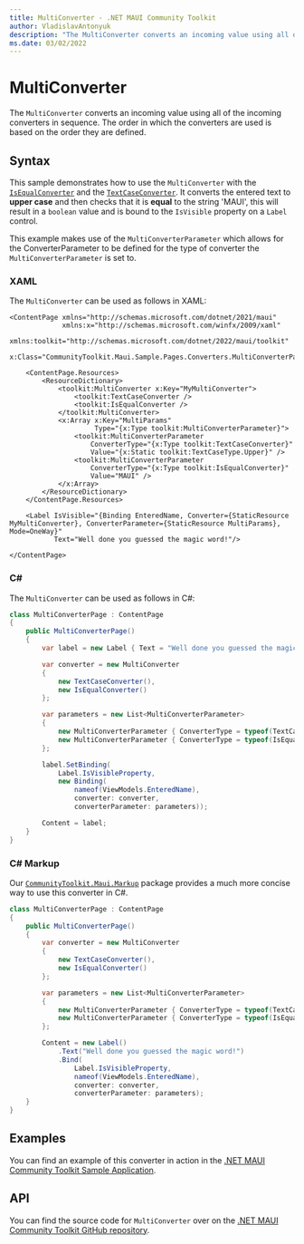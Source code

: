 ```yaml
---
title: MultiConverter - .NET MAUI Community Toolkit
author: VladislavAntonyuk
description: "The MultiConverter converts an incoming value using all of the incoming converters in sequence."
ms.date: 03/02/2022
---
```


# MultiConverter

The `MultiConverter` converts an incoming value using all of the incoming converters in sequence. The order in which the converters are used is based on the order they are defined.

## Syntax

This sample demonstrates how to use the `MultiConverter` with the [`IsEqualConverter`](is-equal-converter.md) and the [`TextCaseConverter`](text-case-converter.md). It converts the entered text to **upper case** and then checks that it is **equal** to the string 'MAUI', this will result in a `boolean` value and is bound to the `IsVisible` property on a `Label` control.

This example makes use of the `MultiConverterParameter` which allows for the ConverterParameter to be defined for the type of converter the `MultiConverterParameter` is set to.

### XAML

The `MultiConverter` can be used as follows in XAML:

```xaml
<ContentPage xmlns="http://schemas.microsoft.com/dotnet/2021/maui"
             xmlns:x="http://schemas.microsoft.com/winfx/2009/xaml"
             xmlns:toolkit="http://schemas.microsoft.com/dotnet/2022/maui/toolkit"
             x:Class="CommunityToolkit.Maui.Sample.Pages.Converters.MultiConverterPage">

    <ContentPage.Resources>
        <ResourceDictionary>
            <toolkit:MultiConverter x:Key="MyMultiConverter">
                <toolkit:TextCaseConverter />
                <toolkit:IsEqualConverter />
            </toolkit:MultiConverter>
            <x:Array x:Key="MultiParams"
                     Type="{x:Type toolkit:MultiConverterParameter}">
                <toolkit:MultiConverterParameter
                    ConverterType="{x:Type toolkit:TextCaseConverter}"
                    Value="{x:Static toolkit:TextCaseType.Upper}" />
                <toolkit:MultiConverterParameter
                    ConverterType="{x:Type toolkit:IsEqualConverter}"
                    Value="MAUI" />
            </x:Array>
        </ResourceDictionary>
    </ContentPage.Resources>

    <Label IsVisible="{Binding EnteredName, Converter={StaticResource MyMultiConverter}, ConverterParameter={StaticResource MultiParams}, Mode=OneWay}" 
           Text="Well done you guessed the magic word!"/>

</ContentPage>
```

### C#

The `MultiConverter` can be used as follows in C#:

```csharp
class MultiConverterPage : ContentPage
{
    public MultiConverterPage()
    {
        var label = new Label { Text = "Well done you guessed the magic word!" };

        var converter = new MultiConverter
        {
            new TextCaseConverter(),
            new IsEqualConverter()
        };

        var parameters = new List<MultiConverterParameter>
        {
            new MultiConverterParameter { ConverterType = typeof(TextCaseConverter), Value = TextCaseType.Upper },
            new MultiConverterParameter { ConverterType = typeof(IsEqualConverter), Value = "MAUI" },
        };

        label.SetBinding(
            Label.IsVisibleProperty,
            new Binding(
                nameof(ViewModels.EnteredName),
                converter: converter,
                converterParameter: parameters));

        Content = label;
    }
}
```

### C# Markup

Our [`CommunityToolkit.Maui.Markup`](../markup/markup.md) package provides a much more concise way to use this converter in C#.

```csharp
class MultiConverterPage : ContentPage
{
    public MultiConverterPage()
    {
        var converter = new MultiConverter
        {
            new TextCaseConverter(),
            new IsEqualConverter()
        };

        var parameters = new List<MultiConverterParameter>
        {
            new MultiConverterParameter { ConverterType = typeof(TextCaseConverter), Value = TextCaseType.Upper },
            new MultiConverterParameter { ConverterType = typeof(IsEqualConverter), Value = "MAUI" },
        };

        Content = new Label()
            .Text("Well done you guessed the magic word!")
            .Bind(
                Label.IsVisibleProperty,
                nameof(ViewModels.EnteredName),
                converter: converter,
                converterParameter: parameters);
    }
}
```

## Examples

You can find an example of this converter in action in the [.NET MAUI Community Toolkit Sample Application](https://github.com/CommunityToolkit/Maui/blob/main/samples/CommunityToolkit.Maui.Sample/Pages/Converters/MultiConverterPage.xaml).

## API

You can find the source code for `MultiConverter` over on the [.NET MAUI Community Toolkit GitHub repository](https://github.com/CommunityToolkit/Maui/blob/main/src/CommunityToolkit.Maui/Converters/MultiConverter.shared.cs).
